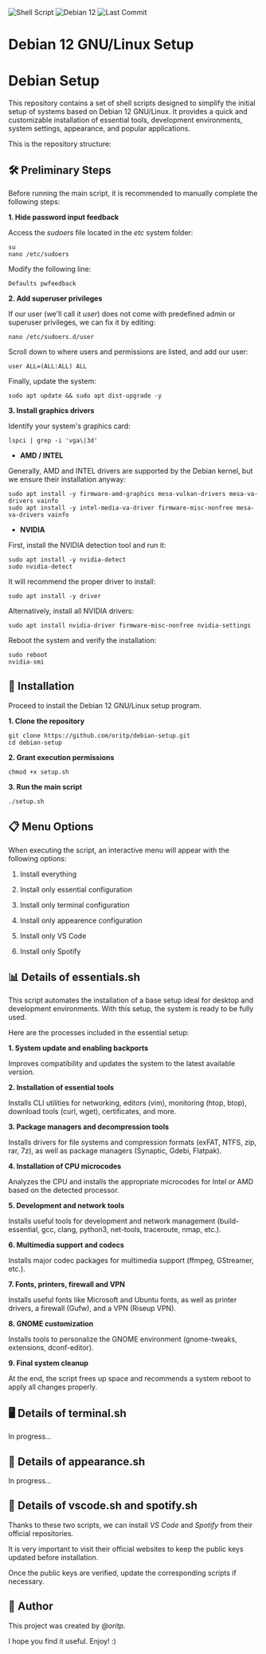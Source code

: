 ![Shell Script](https://img.shields.io/badge/language-Shell-orange?logo=gnubash)
![Debian 12](https://img.shields.io/badge/platform-Debian-blue?logo=debian)
![Last Commit](https://img.shields.io/github/last-commit/oritp/debian-setup)

# Debian 12 GNU/Linux Setup

# Debian Setup

This repository contains a set of shell scripts designed to simplify the initial setup of systems based on Debian 12 GNU/Linux. It provides a quick and customizable installation of essential tools, development environments, system settings, appearance, and popular applications.

This is the repository structure:


## 🛠️ Preliminary Steps

Before running the main script, it is recommended to manually complete the following steps:

**1. Hide password input feedback**

Access the _sudoers_ file located in the _etc_ system folder:

    su
    nano /etc/sudoers

Modify the following line:

    Defaults pwfeedback

**2. Add superuser privileges**

If our user (we'll call it _user_) does not come with predefined admin or superuser privileges, we can fix it by editing:

    nano /etc/sudoers.d/user

Scroll down to where users and permissions are listed, and add our user:

    user ALL=(ALL:ALL) ALL

Finally, update the system:

    sudo apt update && sudo apt dist-upgrade -y

**3. Install graphics drivers**

Identify your system's graphics card:

    lspci | grep -i 'vga\|3d'

- **AMD / INTEL**

Generally, AMD and INTEL drivers are supported by the Debian kernel, but we ensure their installation anyway:

    sudo apt install -y firmware-amd-graphics mesa-vulkan-drivers mesa-va-drivers vainfo
    sudo apt install -y intel-media-va-driver firmware-misc-nonfree mesa-va-drivers vainfo

- **NVIDIA**

First, install the NVIDIA detection tool and run it:

    sudo apt install -y nvidia-detect
    sudo nvidia-detect

It will recommend the proper driver to install:

    sudo apt install -y driver

Alternatively, install all NVIDIA drivers:

    sudo apt install nvidia-driver firmware-misc-nonfree nvidia-settings

Reboot the system and verify the installation:

    sudo reboot
    nvidia-smi


## 🚀 Installation

Proceed to install the Debian 12 GNU/Linux setup program.

**1. Clone the repository**

    git clone https://github.com/oritp/debian-setup.git
    cd debian-setup

**2. Grant execution permissions**

    chmod +x setup.sh

**3. Run the main script**

    ./setup.sh


## 📋 Menu Options

When executing the script, an interactive menu will appear with the following options:

1. Install everything

2. Install only essential configuration

3. Install only terminal configuration
   
4. Install only appearence configuration

5. Install only VS Code

6. Install only Spotify


## 📊 Details of essentials.sh

This script automates the installation of a base setup ideal for desktop and development environments. With this setup, the system is ready to be fully used.

Here are the processes included in the essential setup:

**1. System update and enabling backports**

Improves compatibility and updates the system to the latest available version.

**2. Installation of essential tools**

Installs CLI utilities for networking, editors (vim), monitoring (htop, btop), download tools (curl, wget), certificates, and more.

**3. Package managers and decompression tools**

Installs drivers for file systems and compression formats (exFAT, NTFS, zip, rar, 7z), as well as package managers (Synaptic, Gdebi, Flatpak).

**4. Installation of CPU microcodes**

Analyzes the CPU and installs the appropriate microcodes for Intel or AMD based on the detected processor.

**5. Development and network tools**

Installs useful tools for development and network management (build-essential, gcc, clang, python3, net-tools, traceroute, nmap, etc.).

**6. Multimedia support and codecs**

Installs major codec packages for multimedia support (ffmpeg, GStreamer, etc.).

**7. Fonts, printers, firewall and VPN**

Installs useful fonts like Microsoft and Ubuntu fonts, as well as printer drivers, a firewall (Gufw), and a VPN (Riseup VPN).

**8. GNOME customization**

Installs tools to personalize the GNOME environment (gnome-tweaks, extensions, dconf-editor).

**9. Final system cleanup**

At the end, the script frees up space and recommends a system reboot to apply all changes properly.


## 🖥️ Details of terminal.sh

In progress...


## 🎨 Details of appearance.sh

In progress...


## 🎵 Details of vscode.sh and spotify.sh

Thanks to these two scripts, we can install _VS Code_ and _Spotify_ from their official repositories.

It is very important to visit their official websites to keep the public keys updated before installation.

Once the public keys are verified, update the corresponding scripts if necessary.


## 👦 Author

This project was created by _@oritp_.

I hope you find it useful. Enjoy! :)

